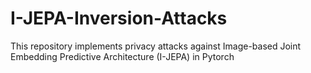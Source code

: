 # I-JEPA-Inversion-Attacks
This repository implements privacy attacks against Image-based Joint Embedding Predictive Architecture (I-JEPA) in Pytorch 

